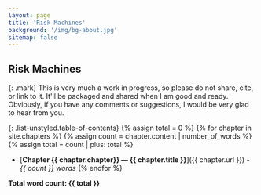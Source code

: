 ```yaml
---
layout: page
title: 'Risk Machines'
background: '/img/bg-about.jpg'
sitemap: false
---
```


## Risk Machines

{: .mark}
This is very much a work in progress, so please do not share, cite,
or link to it. It'll be packaged and shared when I am good and ready.
Obviously, if you have any comments or suggestions, I would be very 
glad to hear from you.


{: .list-unstyled.table-of-contents}
{% assign total = 0 %}
{% for chapter in site.chapters %}
{% assign count = chapter.content | number_of_words %}
{% assign total = count | plus: total %}
* [**Chapter {{ chapter.chapter}} &mdash; {{ chapter.title }}**]({{ chapter.url }}) - 
  *{{ count }} words*
{% endfor %}

**Total word count: {{ total }}**
